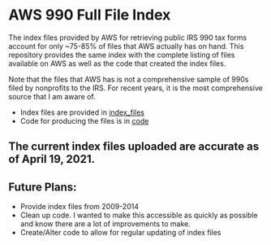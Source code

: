 # AWS 990 Full File Index

The index files provided by AWS for retrieving public IRS 990 tax forms account for only ~75-85% of files that AWS actually has on hand. This repository provides the same index with the complete listing of files available on AWS as well as the code that created the index files.

Note that the files that AWS has is not a comprehensive sample of 990s filed by nonprofits to the IRS. For recent years, it is the most comprehensive source that I am aware of.

- Index files are provided in [index_files](./index_files/)
- Code for producing the files is in [code](./code/)

## The current index files uploaded are accurate as of April 19, 2021.

## Future Plans:

- Provide index files from 2009-2014
- Clean up code. I wanted to make this accessible as quickly as possible and know there are a lot of improvements to make.
- Create/Alter code to allow for regular updating of index files 

